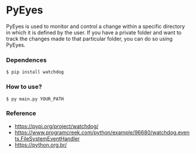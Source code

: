 # PyEyes

PyEyes is used to monitor and control a change within a specific directory in which it is defined by the user. If you have a private folder and want to track the changes made to that particular folder, you can do so using PyEyes.

### Dependences

`$ pip install watchdog`

### How to use?

`$ py main.py YOUR_PATH`


### Reference

 - https://pypi.org/project/watchdog/
 - https://www.programcreek.com/python/example/96680/watchdog.events.FileSystemEventHandler
 - https://python.org.br/
